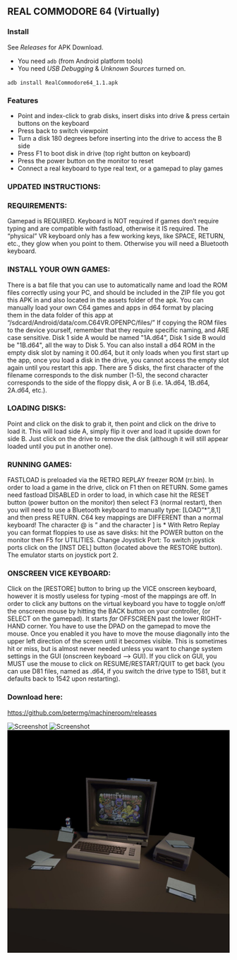 

## REAL COMMODORE 64 (Virtually)

### Install

See _Releases_ for APK Download.

* You need `adb` (from Android platform tools)
* You need _USB Debugging_ & _Unknown Sources_ turned on.

`adb install RealCommodore64_1.1.apk`


### Features

* Point and index-click to grab disks, insert disks into drive & press certain buttons on the keyboard
* Press back to switch viewpoint
* Turn a disk 180 degrees before inserting into the drive to access the B side
* Press F1 to boot disk in drive (top right button on keyboard)
* Press the power button on the monitor to reset
* Connect a real keyboard to type real text, or a gamepad to play games

### UPDATED INSTRUCTIONS:
### REQUIREMENTS:
Gamepad is REQUIRED. Keyboard is NOT required if games don’t require typing and are compatible with fastload, otherwise it IS required. The “physical” VR keyboard only has a few working keys, like SPACE, RETURN, etc., they glow when you point to them. Otherwise you will need a Bluetooth keyboard.
### INSTALL YOUR OWN GAMES:
There is a bat file that you can use to automatically name and load the ROM files correctly using your PC, and should be included in the ZIP file you got this APK in and also located in the assets folder of the apk.
You can manually load your own C64 games and apps in d64 format by placing them in the data folder of this app at “/sdcard/Android/data/com.C64VR.OPENPC/files/”
If copying the ROM files to the device yourself, remember that they require specific naming, and ARE case sensitive. Disk 1 side A would be named "1A.d64", Disk 1 side B would be "1B.d64", all the way to Disk 5.  You can also install a d64 ROM in the empty disk slot by naming it 00.d64, but it only loads when you first start up the app, once you load a disk in the drive, you cannot access the empty slot again until you restart this app. There are 5 disks, the first character of the filename corresponds to the disk number (1-5), the second character corresponds to the side of the floppy disk, A or B (i.e. 1A.d64, 1B.d64, 2A.d64, etc.). 
### LOADING DISKS:
Point and click on the disk to grab it, then point and click on the drive to load it.  This will load side A, simply flip it over and load it upside down for side B. Just click on the drive to remove the disk (although it will still appear loaded until you put in another one).
### RUNNING GAMES:
FASTLOAD is preloaded via the RETRO REPLAY freezer ROM (rr.bin). In order to load a game in the drive, click on F1 then on RETURN.  Some games need fastload DISABLED in order to load, in which case hit the RESET button (power button on the monitor) then select F3 (normal restart), then you will need to use a Bluetooth keyboard to manually type: [LOAD”*”,8,1] and then press RETURN. C64 key mappings are DIFFERENT than a normal keyboard! The character @ is ” and the character ] is * With Retro Replay you can format floppies to use as save disks: hit the POWER button on the monitor then F5 for UTILITIES.
Change Joystick Port:
To switch joystick ports click on the [INST DEL] button (located above the RESTORE button). The emulator starts on joystick port 2.
### ONSCREEN VICE KEYBOARD:
Click on the [RESTORE] button to bring up the VICE onscreen keyboard, however it is mostly useless for typing -most of the mappings are off. In order to click any buttons on the virtual keyboard you have to toggle on/off the onscreen mouse by hitting the BACK button on your controller, (or SELECT on the gamepad). It starts *far* OFFSCREEN past the lower RIGHT-HAND corner.  You have to use the DPAD on the gamepad to move the mouse.  Once you enabled it you have to move the mouse diagonally into the upper left direction of the screen until it becomes visible.  This is sometimes hit or miss, but is almost never needed unless you want to change system settings in the GUI (onscreen keyboard –> GUI). If you click on GUI, you MUST use the mouse to click on RESUME/RESTART/QUIT to get back (you can use D81 files, named as .d64, if you switch the drive type to 1581, but it defaults back to 1542 upon restarting). 

### Download here:
https://github.com/petermg/machineroom/releases

![Screenshot](https://github.com/petermg/machineroom/blob/master/screen03.jpg?raw=true "MODDED RELEASE-May 2020")
![Screenshot](https://github.com/petermg/machineroom/blob/master/screen04.jpg?raw=true "MODDED RELEASE-May 2020")
![Screenshot](/screenshot.jpg?raw=true "ORIGINAL RELEASE-August 2018")


